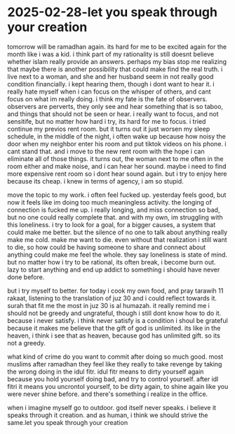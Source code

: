# 2025-02-28-let you speak through your creation

tomorrow will be ramadhan again. its hard for me to be excited again for the month like i was a kid. i think part of my rationality is still doesnt believe whether islam really provide an answers. perhaps my bias stop me realizing that maybe there is another possibility that could make find the real truth. i live next to a woman, and she and her husband seem in not really good condition financially. i kept hearing them, though i dont want to hear it. i really hate myself when i can focus on the whisper of others, and cant focus on what im really doing. i think my fate is the fate of observers. observers are perverts, they only see and hear something that is so taboo, and things that should not be seen or hear. i really want to focus, and not sensitife, but no matter how hard i try, its hard for me to focus. i tried continue my previos rent room. but it turns out it just worsen my sleep schedule, in the middle of the night, i often wake up because how noisy the door when my neighbor enter his room and put tiktok videos on his phone. i cant stand that. and i move to the new rent room with the hope i can eliminate all of those things. it turns out, the woman next to me often in the room either and make noise, and i can hear her sound. maybe i need to find more expensive rent room so i dont hear sound again. but i try to enjoy here because its cheap. i knew in terms of agency, i am so stupid. 

move the topic to my work. i often feel fucked up. yesterday feels good, but now it feels like im doing too much meaningless activity. the longing of connection is fucked me up. i really longing, and miss connection so bad, but no one could really complete that. and with my own, im struggling with this loneliness. i try to look for a goal, for a bigger causes, a system that could make me better. but the silence of no one to talk about anything really make me cold. make me want to die. even without that realization i still want to die, so how could be having someone to share and connect about anything could make me feel the whole. they say loneliness is state of mind. but no matter how i try to be rational, its often break, i become burn out. lazy to start anything and end up addict to something i should have never done before. 

but i try myself to better. for today i cook my own food, and pray tarawih 11 rakaat, listening to the translation of juz 30 and i could reflect towards it. surah that fit me the most in juz 30 is al humazah. it really remind me i should not be greedy and ungrateful, though i still dont know how to do it. because i never satisfy. i think never satisfy is a condition i shoul be grateful because it makes me believe that the gift of god is unlimited. its like in the heaven, i think i see that as heaven, because god has unlimited gift. so its not a greedy. 

what kind of crime do you want to commit after doing so much good. most muslims after ramadhan they feel like they really to take revenge by taking the wrong doing in the idul fitr. idul fitr means to dirty yourself again because you hold yourself doing bad, and try to control yourself. after idl fitri it means you uncrontol yourself, to be dirty again, to shine again like you were never shine before. and there's something i realize in the office. 

when i imagine myself go to outdoor. god itself never speaks. i believe it speaks through it creation. and as human, i think we should strive the same.let you speak through your creation
